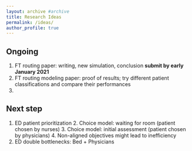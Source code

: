 ```yaml
---
layout: archive #archive
title: Research Ideas
permalink: /ideas/
author_profile: true
---
```


## Ongoing

1. FT routing paper: writing, new simulation, conclusion **submit by early January 2021**
2. FT routing modeling paper: proof of results; try different patient classifications and compare their performances
3.

## Next step
1. ED patient prioritization
    2. Choice model: waiting for room (patient chosen by nurses)
    3. Choice model: initial assessment (patient chosen by physicians)
    4. Non-aligned objectives might lead to inefficiency
2. ED double bottlenecks: Bed + Physicians
